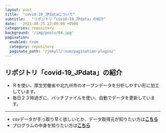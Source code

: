 ```yaml
---
layout: post
title:  "covid-19_JPdataについて"
subtitle:   "リポジトリ「covid-19_JPdata」の紹介"
date:   2021-08-25 12:00:00 +0900
categories: repository
background: '/img/posts/04.jpg'
pagination: 
  enabled: true
  category: repository
  paginate_path: '/jekyll/:num/pagination-plugin/'
---
```


## リポジトリ「covid-19_JPdata」の紹介
- Ｒを使い、厚生労働省や北九州市のオープンデータを分析しやすい形に加工しています。
- 毎日２３時過ぎに、バッチファイルを使い、自動でデータを更新しています。
---
- csvデータが手っ取り早く欲しいとか、データ取得元が知りたい方は[**こちら**](https://github.com/u-10bei/covid-19_JPdata#readme)
- プログラムの中身を知りたい方は[**こちら**](https://github.com/u-10bei/covid-19_JPdata)
